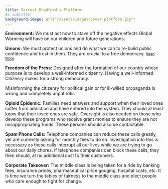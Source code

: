 ```yaml
---
title: Forrest Bradford's Platform
#x subtitle: 
background-image: url("/assets/images/cover platform.jpg")
---
```

<b>Environment:</b>  We must act now to stave off the negative effects Global Warming will have on our children and future generations.

<b>Unions:</b>  We must protect unions and do what we can to re-build public confidence and trust in them. They are crucial to a free democracy. <a href="/Unions.html"><small>Read More</small></a>

<b>Freedom of the Press:</b>   Designed after the formation of our country whose purpose is to develop a well-informed citizenry.  Having a well-informed Citizenry makes for a strong democracy.

Misinforming the citizenry for political gain or for ill-willed propaganda is wrong and completely unpatriotic

<b>Opioid Epidemic:</b>  Families need answers and support when their loved ones suffer from addiction and have entered into the system.  They should at least know that their loved ones are safe.  Oversight is also needed on those who develop these programs who receive grant monies to ensure they are not misappropriating funds.  These persons should also be contactable.

<b>Spam Phone Calls:</b>  Telephone companies can reduce these calls greatly, yet are currently asking for monthly fees to do so.  Investigation into this is necessary as these calls interrupt all our lives while we are trying to go about our daily chores.  If telephone companies can block these calls, they then should, at no additional cost to their customers.

<b>Corporate Takeover:</b>  The middle class is being taken for a ride by banking fees, insurance prices, pharmaceutical price gouging, hospital costs, etc.  It is time we turn the tables of fairness to the middle class and elect people who care enough to fight for change.
